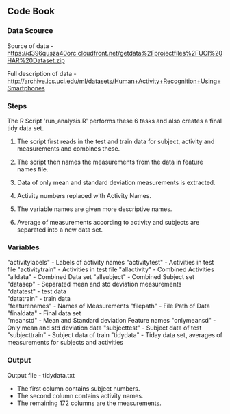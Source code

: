 ## Code Book 

### Data Scource

Source of data - 	https://d396qusza40orc.cloudfront.net/getdata%2Fprojectfiles%2FUCI%20HAR%20Dataset.zip

Full description of data -	http://archive.ics.uci.edu/ml/datasets/Human+Activity+Recognition+Using+Smartphones
	
### Steps

The R Script 'run_analysis.R' performs these 6 tasks and also creates a final tidy data set.

1) The script first reads in the test and train data for subject, activity and measurements and combines these.

2) The script then names the measurements from the data in feature names file.

3) Data of only mean and standard deviation measurements is extracted.

4) Activity numbers replaced with Activity Names.

5) The variable names are given more descriptive names.

6) Average of measurements according to activity and subjects are separated into a new data set.

### Variables

  "activitylabels" - Labels of activity names
  "activitytest" - Activities in test file
  "activitytrain" - Activities in test file
  "allactivity" - Combined Activities
  "alldata" - Combined Data set 
  "allsubject" - Combined Subject set 
  "datasep" - Separated mean and std deviation measurements      
  "datatest"  - test data     
  "datatrain" -  train data      
  "featurenames"   - Names of Measurements
  "filepath"    - File Path of Data
  "finaldata"  - Final data set    
  "meanstd"        - Mean and Standard deviation Feature names
  "onlymeansd"     - Only mean and std deviation data
  "subjecttest"   - Subject data of test
  "subjecttrain"   - Subject data of train
  "tidydata"      - Tiday data set, averages of measurements for subjects and activities

### Output

 Output file - tidydata.txt
- The first column contains subject numbers.
- The second column contains activity names.
- The remaining 172 columns are the measurements.


